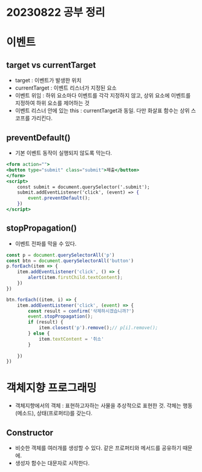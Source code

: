 20230822 공부 정리
=================================

# 이벤트

## target  vs  currentTarget

- target : 이벤트가 발생한 위치
- currentTarget : 이벤트 리스너가 지정된 요소
- 이벤트 위임 : 하위 요소마다 이벤트를 각각 지정하지 않고, 상위 요소에 이벤트를 지정하여 하위 요소를 제어하는 것
- 이벤트 리스너 안에 있는 this : currentTarget과 동일. 다만 화살표 함수는 상위 스코프를 가리킨다.

## preventDefault()
- 기본 이벤트 동작이 실행되지 않도록 막는다.

```jsx
<form action="">
<button type="submit" class="submit">제출</button>
</form>
<script>
    const submit = document.querySelector('.submit');
    submit.addEventListener('click', (event) => {
        event.preventDefault();
    })
</script>
```

## stopPropagation()
- 이벤트 전파를 막을 수 있다.
```js
const p = document.querySelectorAll('p')
const btn = document.querySelectorAll('button')
p.forEach(item => {
    item.addEventListener('click', () => {
        alert(item.firstChild.textContent);
    })
})

btn.forEach((item, i) => {
    item.addEventListener('click', (event) => {
        const result = confirm('삭제하시겠습니까?')
        event.stopPropagation();    
        if (result) {
            item.closest('p').remove();// p[i].remove();
        } else {
            item.textContent = '취소'
        }
        
    })
})
```

# 객체지향 프로그래밍
- 객체지향에서의 객체 : 표현하고자하는 사물을 추상적으로 표현한 것. 갹체는 행동(메소드), 상태(프로퍼티)를 갖는다.


## Constructor
- 비슷한 객체를 여러개를 생성할 수 있다. 같은 프로퍼티와 메서드를 공유하기 때문에.
- 생성자 함수는 대문자로 시작한다.


